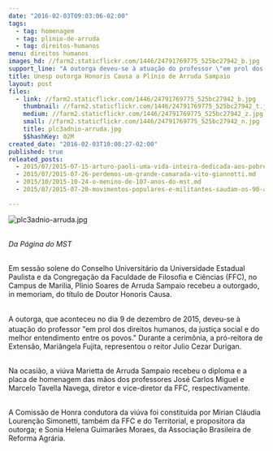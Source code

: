 ```yaml
---
date: "2016-02-03T09:03:06-02:00"
tags:
  - tag: homenagem
  - tag: plinio-de-arruda
  - tag: direitos-humanos
menu: direitos humanos
images_hd: //farm2.staticflickr.com/1446/24791769775_525bc27942_b.jpg
support_line: "A outorga deveu-se à atuação do professor \"em prol dos direitos humanos, da justiça social e do melhor entendimento entre os povos"
title: Unesp outorga Honoris Causa a Plínio de Arruda Sampaio
layout: post
files:
  - link: //farm2.staticflickr.com/1446/24791769775_525bc27942_b.jpg
    thumbnail: //farm2.staticflickr.com/1446/24791769775_525bc27942_t.jpg
    medium: //farm2.staticflickr.com/1446/24791769775_525bc27942_z.jpg
    small: //farm2.staticflickr.com/1446/24791769775_525bc27942_n.jpg
    title: plc3adnio-arruda.jpg
    $$hashKey: 02M
created_date: "2016-02-03T10:08:27-02:00"
published: true
releated_posts:
  - 2015/07/2015-07-15-arturo-paoli-uma-vida-inteira-dedicada-aos-pobres.md
  - 2015/07/2015-07-26-perdemos-um-grande-camarada-vito-giannotti.md
  - 2015/10/2015-10-24-o-menino-de-107-anos-do-mst.md
  - 2015/07/2015-07-20-movimentos-populares-e-militantes-saudam-os-90-anos-de-clara-charf.md

---
```

<p class="p1"><img alt="plc3adnio-arruda.jpg" src="//farm2.staticflickr.com/1446/24791769775_525bc27942_b.jpg" /></p>

<p><br />
<em>Da&nbsp;P&aacute;gina do MST&nbsp;</em></p>

<p><br />
Em sess&atilde;o solene do Conselho Universit&aacute;rio da Universidade Estadual Paulista e da Congrega&ccedil;&atilde;o da Faculdade de Filosofia e Ci&ecirc;ncias (FFC), no Campus de Marilia, Plinio Soares de Arruda Sampaio recebeu a outorgado, in memoriam, do t&iacute;tulo de Doutor Honoris Causa.&nbsp;</p>

<p><br />
<span class="s1">A outorga, que aconteceu no dia&nbsp;</span><span style="line-height: 20.8px;">9 de dezembro de 2015,</span><span class="s1">&nbsp;deveu-se &agrave; atua&ccedil;&atilde;o do professor &quot;em prol dos direitos humanos, da justi&ccedil;a social e do melhor entendimento entre os povos.&quot; Durante a cerim&ocirc;nia, a pr&oacute;-reitora de Extens&atilde;o, Mari&acirc;ngela Fujita, representou o reitor Julio Cezar Durigan. </span></p>

<p class="p1"><br />
<span class="s1">Na ocasi&atilde;o, a vi&uacute;va Marietta de Arruda Sampaio recebeu o diploma e a placa de homenagem das m&atilde;os dos professores Jos&eacute; Carlos Miguel e Marcelo Tavella Navega, diretor e vice-diretor da FFC, respectivamente. </span></p>

<p class="p1"><br />
<span class="s1">A Comiss&atilde;o de Honra condutora da vi&uacute;va foi constitu&iacute;da por Mirian Cl&aacute;udia Louren&ccedil;&atilde;o Simonetti, tamb&eacute;m da FFC e do Territorial, e propositora da outorga; e Sonia Helena Guimar&atilde;es Moraes, da Associa&ccedil;&atilde;o Brasileira de Reforma Agr&aacute;ria.</span></p>
